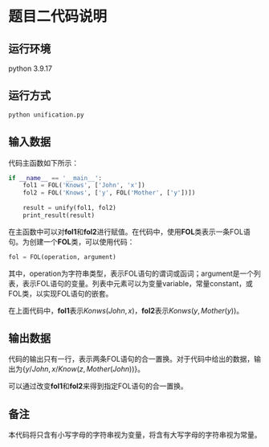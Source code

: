 # 题目二代码说明

## 运行环境
python 3.9.17

## 运行方式
```sh
python unification.py
```

## 输入数据
代码主函数如下所示：
```python
if __name__ == '__main__':
	fol1 = FOL('Knows', ['John', 'x'])
	fol2 = FOL('Knows', ['y', FOL('Mother', ['y'])])
	
	result = unify(fol1, fol2)
	print_result(result)
```
在主函数中可以对<b>fol1</b>和<b>fol2</b>进行赋值。在代码中，使用<b>FOL</b>类表示一条FOL语句。为创建一个<b>FOL</b>类，可以使用代码：
```python
fol = FOL(operation, argument)
```
其中，operation为字符串类型，表示FOL语句的谓词或函词；argument是一个列表，表示FOL语句的变量。列表中元素可以为变量variable，常量constant，或FOL类，以实现FOL语句的嵌套。

在上面代码中，<b>fol1</b>表示$`Konws(John, x)`$，<b>fol2</b>表示$`Konws(y,Mother(y))`$。

## 输出数据
代码的输出只有一行，表示两条FOL语句的合一置换。对于代码中给出的数据，输出为$`\{y/John,x/Know(z,Mother(John))\}`$。

可以通过改变<b>fol1</b>和<b>fol2</b>来得到指定FOL语句的合一置换。

## 备注
本代码将只含有小写字母的字符串视为变量，将含有大写字母的字符串视为常量。
